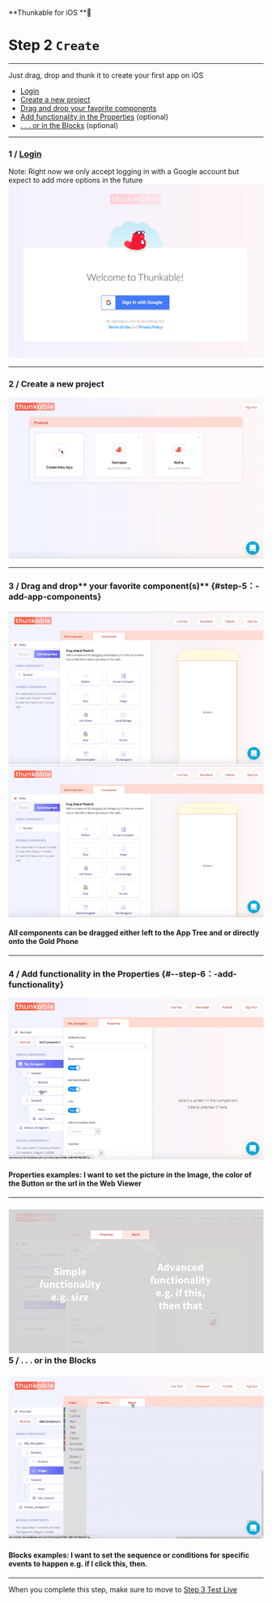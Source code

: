 **Thunkable for iOS **

# Step 2 `Create`

---

Just drag, drop and thunk it to create your first app on iOS

* [Login](#1--login-to-thunkable-for-ios)
* [Create a new project](#2--create-a-new-project)
* [Drag and drop your favorite components](#step-5：-add-app-components)
* [Add functionality in the Properties](#--step-6：-add-functionality) \(optional\)
* [. . . or in the Blocks](#5--add-more-complex-functionality-in-the-blocks) \(optional\)

---

### 1 / [Login](https://ios.thunkable.com)

Note: Right now we only accept logging in with a Google account but expect to add more options in the future[![](/assets/login-ios.png)](https://ios.thunkable.com)

---

### 2 / Create a new project

![](/assets/create-ios-1.gif)

---

### 3 / Drag and drop** your favorite component\(s\)** {#step-5：-add-app-components}

#### ![](/assets/ios/drag-drop.gif)![](/assets/ios-drag-drop.gif)

#### All components can be dragged either left to the App Tree and or directly onto the Gold Phone

---

### 4 / Add functionality in the Properties {#--step-6：-add-functionality}

![](/assets/create-ios-2.gif)

#### Properties examples: I want to set the picture in the Image, the color of the Button or the url in the Web Viewer

---

### ![](/assets/ios-create-fig-1.png)5 / . . . or in the Blocks

### ![](/assets/create-ios-3.gif)

#### Blocks examples: I want to set the sequence or conditions for specific events to happen e.g. if I click this, then.

---

When you complete this step, make sure to move to [Step 3 Test Live](/ios/live-test.md)

